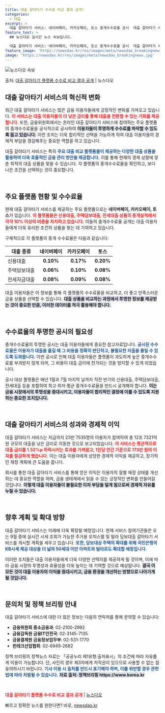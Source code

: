```yaml
---
title: 대출 갈아타기 수수료 비교 결과 공개!
categories:
  - 대출
excerpt: >
  대출 갈아타기 서비스: 네이버페이, 카카오페이, 토스 중개수수료율 공시  대출 갈아타기 서비스는 대출 이용자…
feature_text: >
  ## 뉴스다오 실시간 뉴스 속보입니다.

  대출 갈아타기 서비스: 네이버페이, 카카오페이, 토스 중개수수료율 공시  대출 갈아타기 서비스는 대출 이용자…
feature_image: 'https://newsdao.kr/res/images/meta/newsdao_breakingnews.jpg'
image: 'https://newsdao.kr/res/images/meta/newsdao_breakingnews.jpg'
---
```


![뉴스다오 속보](https://newsdao.kr/res/images/meta/newsdao_breakingnews.jpg)

<p>출처: <a href="https://newsdao.kr/5136" rel="dofollow">대출 갈아타기 플랫폼 수수료 비교 결과 공개</a> | 뉴스다오</p>

<h2 data-ke-size="size26">대출 갈아타기 서비스의 혁신적 변화</h2>

<p data-ke-size="size16">최근 대출 갈아타기 서비스는 많은 금융 이용자들에게 긍정적인 변화를 가져오고 있습니다. <b><span style="color: #ee2323;">이 서비스는 대출 이용자들이 더 낮은 금리를 통해 대출을 전환할 수 있는 기회를 제공합니다.</span></b> 또한, 금융위원회에서는 온라인 대출 갈아타기 서비스에 참여하는 주요 플랫폼의 중개수수료율을 공식적으로 공시하여 <b><span style="background-color: #21538527;">이용자들이 투명하게 수수료를 파악할 수 있도록 돕고 있습니다.</span></b> 이런 조치는 더욱 합리적인 선택을 가능하게 하여 대출 이용자들의 경제적 부담을 경감해주는 중요한 역할을 하고 있습니다. </p>

<p data-ke-size="size16">대출 갈아타기 서비스는 특히 <b><span style="color: #1a5490;">주요 대출 비교 플랫폼들이 제공하는 다양한 대출 상품을 활용하여 더욱 효율적인 금융 관리 방안을 제공합니다.</span></b> 이를 통해 현재의 경제 상황에 맞춘 최적의 대출 상품을 찾을 수 있습니다. 각 플랫폼의 중개수수료율을 확인하고, 보다 나은 조건을 선택하는 것이 중요합니다. </p>
  
<p data-ke-size="size16">&nbsp;</p>

<h2 data-ke-size="size26">주요 플랫폼 현황 및 수수료율</h2>

<p data-ke-size="size16">현재 대출 갈아타기 서비스를 제공하는 주요 플랫폼으로는 <b>네이버페이, 카카오페이, 토스</b>가 있습니다. <b><span style="color: #ee2323;">이 플랫폼들은 신용대출, 주택담보대출, 전세대출 상품의 중개실적에서 각각 10% 이상의 비중을 차지하고 있습니다.</span></b> 이들의 중개수수료율 공개는 대출 이용자들에게 더욱 유리한 조건의 상품을 찾는 데 기여하고 있습니다.</p>

<p data-ke-size="size16">구체적으로 각 플랫폼의 중개 수수료율은 다음과 같습니다:</p>

<table>
    <thead>
        <tr>
            <th>대출 종류</th>
            <th>네이버페이</th>
            <th>카카오페이</th>
            <th>토스</th>
        </tr>
    </thead>
    <tbody>
        <tr>
            <td>신용대출</td>
            <td style="text-align: center; height: 17px;"><b>0.10%</b></td>
            <td style="text-align: center; height: 17px;"><b>0.17%</b></td>
            <td style="text-align: center; height: 17px;"><b>0.20%</b></td>
        </tr>
        <tr>
            <td>주택담보대출</td>
            <td style="text-align: center; height: 17px;"><b>0.06%</b></td>
            <td style="text-align: center; height: 17px;"><b>0.10%</b></td>
            <td style="text-align: center; height: 17px;"><b>0.08%</b></td>
        </tr>
        <tr>
            <td>전세자금대출</td>
            <td style="text-align: center; height: 17px;"><b>0.08%</b></td>
            <td style="text-align: center; height: 17px;"><b>0.09%</b></td>
            <td style="text-align: center; height: 17px;"><b>0.08%</b></td>
        </tr>
    </tbody>
</table>

<p data-ke-size="size16">대출 이용자들은 이 정보를 통해 각 플랫폼의 수수료율을 비교하고, 더 좋고 만족스러운 금융 상품을 선택할 수 있습니다. <b><span style="background-color: #21538527;">대출 상품을 비교하는 과정에서 투명한 정보를 제공받는 것이 중요한 만큼, 이러한 데이터를 적극 활용해야 합니다.</span></b> </p>

<p data-ke-size="size16">&nbsp;</p>

<h2 data-ke-size="size26">수수료율의 투명한 공시의 필요성</h2>

<p data-ke-size="size16">중개수수료율의 투명한 공시는 대출 이용자들에게 중요한 참고자료입니다. <b><span style="color: #1a5490;">공시된 수수료율은 이용자가 대출을 옮길 때 그 비용을 정확히 판단하고, 불필요한 지출을 줄일 수 있도록 도와줍니다.</span></b> 이번 공시로 인해 대출 이용자들은 플랫폼이 과도하게 높은 중개수수료를 부과받지 않게 되어, 그 비용이 대출 금리에 전가되는 것을 방지할 수 있게 되었습니다.</p>

<p data-ke-size="size16">공시 대상 플랫폼은 매년 1월과 7월 마지막 날까지 직전 반기의 신용대출, 주택담보대출, 전세대출 등을 포함하여 최고·최저·평균 중개수수료율을 반드시 공개해야 합니다. <b><span style="background-color: #21538527;">이는 금융 시장에서의 투명성을 증대시키고, 이용자들이 합리적인 결정에 이를 수 있도록 지원하는 중요한 조치입니다.</span></b></p>

<p data-ke-size="size16">&nbsp;</p>

<h2 data-ke-size="size26">대출 갈아타기 서비스의 성과와 경제적 이익</h2>

<p data-ke-size="size16">대출 갈아타기 서비스는 지금까지 23만 7535명의 이용자가 참여하여 총 12조 7321억원 규모의 대출을 낮은 금리로 이동한 것으로 보고되었습니다. <b><span style="color: #ee2323;">이 서비스는 평균적으로 대출 금리를 1.52%p 하락시키는 효과를 가져왔고, 1인당 연간 기준으로 173만 원의 이자를 절감하게 했습니다.</span></b> 이는 대출 이용자에게 상당한 경제적 이익을 제공하고, 장기적인 재정 계획에 큰 도움을 줍니다.</p>

<p data-ke-size="size16">회사를 통한 대출 갈아타기 서비스를 통해 얻은 이익은 이용자의 월별 재정 상태를 개선하는 데 중요한 역할을 하며, 금융 생태계에서 읽을 수 있는 긍정적인 변화를 만들어갈 것입니다. <b><span style="background-color: #21538527;">이렇게 대출 이용자들이 불필요한 이자 부담을 덜게 됨으로써 경제적 자유를 누릴 수 있습니다.</span></b> </p>

<p data-ke-size="size16">&nbsp;</p>

<h2 data-ke-size="size26">향후 계획 및 확대 방향</h2>

<p data-ke-size="size16">대출 갈아타기 서비스는 미래에 더욱 확장될 예정입니다. 현재 서비스 참여기관들은 오는 9월 중에 실시간 시세 조회가 가능한 주거용 오피스텔 및 빌라 담보대출 갈아타기 서비스를 개시할 계획을 세우고 있습니다. <b><span style="color: #1a5490;">또한, 담보대상 주택의 확대를 위해 국민은행의 KB시세 제공 대상을 더 넓혀 50세대 미만 아파트와 빌라로도 확대할 예정입니다.</span></b> </p>

<p data-ke-size="size16">이러한 조치들은 대출 이용자들에게 더욱 다양한 선택지를 제공하게 될 것이며, 이에 따라 금융 시장의 투명성과 효율성을 더욱 높이는 데 기여할 것으로 예상됩니다. <b><span style="background-color: #21538527;">결국 이 모든 것이 대출 이용자의 이익을 증대시키고, 금융 환경을 개선하는 방향으로 나아가게 될 것입니다.</span></b> </p>

<p data-ke-size="size16">&nbsp;</p>

<h2 data-ke-size="size26">문의처 및 정책 브리핑 안내</h2>

<p data-ke-size="size16">대출 갈아타기 서비스에 대한 더 많은 정보는 다음의 연락처를 통해 문의할 수 있습니다:</p>

<ul>
    <li><b>금융위원회 중소금융과</b>: 02-2100-2992</li>
    <li><b>금융감독원 금융IT안전국</b>: 02-3145-7135</li>
    <li><b>금융결제원 금융정보업무부</b>: 02-531-1770</li>
    <li><b>핀테크산업협회</b>: 02-6949-2682</li>
</ul>

<p data-ke-size="size16">정책 브리핑의 정책뉴스 자료는 「공공누리 제1유형:출처표시」의 조건에 따라 자유롭게 이용이 가능합니다. 단, 사진의 경우 제3자에게 저작권이 있으므로 사용할 수 없는 점 유의하시기 바랍니다. <b><span style="color: #1a5490;">기사 이용 시 출처를 반드시 표기해야 하며, 이를 위반할 경우 관련 법에 따라 처벌될 수 있습니다.</span></b> <b><span style="background-color: #21538527;">자료 출처: 정책브리핑 https://www.korea.kr</span></b></p>

<p data-ke-size="size16">&nbsp;</p>

<p data-ke-size="size16"><b><span style="color: #ee2323;">대출 갈아타기 플랫폼 수수료 비교 결과 공개</span></b> | <a href="https://newsdao.kr/5136">뉴스다오</a></p> 

빠르고 정확한 뉴스를 원한다면? 바로, <a href="https://newsdao.kr" rel="dofollow">newsdao.kr</a>


